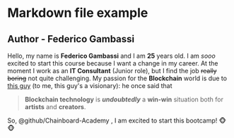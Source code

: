 # Markdown file example
## Author - Federico Gambassi

Hello, my name is **Federico Gambassi** and I am **25** years old.
I am *sooo* excited to start this course because I want a change in my career. At the moment I work as an **IT Consultant** (Junior role), 
but I find the job ~~really boring~~ not quite challenging.
My passion for the **Blockchain** world is due to [this guy](https://www.youtube.com/c/garyvee) (to me, this guy's a visionary): he once said that 
> **Blockchain technology** is **_undoubtedly_** a **win-win** situation both for **artists** and **creators**.

So, @github/Chainboard-Academy , I am excited to start this bootcamp! :monkey_face::monkey_face:

